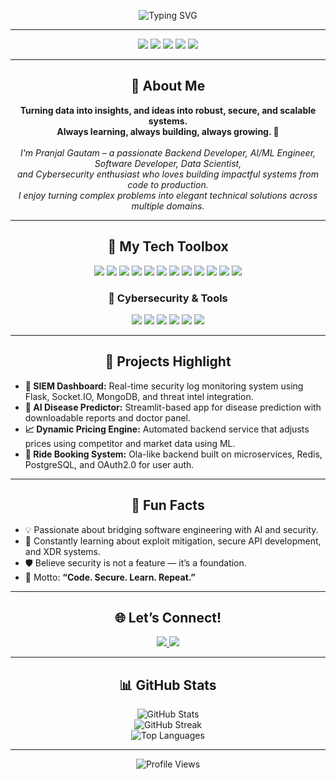 <p align="center">
  <img src="https://readme-typing-svg.demolab.com?font=Fira+Code&size=28&pause=1000&color=F76C6C&center=true&width=900&lines=Hey+there!+I'm+Pranjal+Gautam+%F0%9F%91%8B;Backend+Developer+%7C+AI%2FML+Engineer+%7C+Data+Scientist+%7C+Software+Developer+%7C+Cybersecurity+Enthusiast;Welcome+to+my+GitHub+profile!+%F0%9F%9A%80" alt="Typing SVG" />
</p>


---

<p align="center">
  <img src="https://img.shields.io/badge/Backend-Developer-blue?style=for-the-badge"/>
  <img src="https://img.shields.io/badge/AI%2FML-Engineer-brightgreen?style=for-the-badge"/>
  <img src="https://img.shields.io/badge/Data-Scientist-red?style=for-the-badge"/>
  <img src="https://img.shields.io/badge/Software-Developer-orange?style=for-the-badge"/>
  <img src="https://img.shields.io/badge/Cybersecurity-Enthusiast-critical?style=for-the-badge"/>
</p>

---

<h2 align="center">🌟 About Me</h2>

<p align="center">
  <b>Turning data into insights, and ideas into robust, secure, and scalable systems.<br>
  Always learning, always building, always growing. 🚀</b>
  <br><br>
  <i>
    I'm Pranjal Gautam – a passionate Backend Developer, AI/ML Engineer, Software Developer, Data Scientist,<br>
    and Cybersecurity enthusiast who loves building impactful systems from code to production.<br>
    I enjoy turning complex problems into elegant technical solutions across multiple domains.
  </i>
</p>

---

<h2 align="center">🧰 My Tech Toolbox</h2>
<p align="center">
  <!-- Core Dev Stack -->
  <img src="https://img.shields.io/badge/Python-3776AB?style=for-the-badge&logo=python&logoColor=white"/>
  <img src="https://img.shields.io/badge/Node.js-339933?style=for-the-badge&logo=node.js&logoColor=white"/>
  <img src="https://img.shields.io/badge/Django-092E20?style=for-the-badge&logo=django&logoColor=white"/>
  <img src="https://img.shields.io/badge/FastAPI-009688?style=for-the-badge&logo=fastapi&logoColor=white"/>
  
  <!-- AI/ML -->
  <img src="https://img.shields.io/badge/TensorFlow-FF6F00?style=for-the-badge&logo=tensorflow&logoColor=white"/>
  <img src="https://img.shields.io/badge/PyTorch-EE4C2C?style=for-the-badge&logo=pytorch&logoColor=white"/>

  <!-- Databases -->
  <img src="https://img.shields.io/badge/PostgreSQL-4169E1?style=for-the-badge&logo=postgresql&logoColor=white"/>
  <img src="https://img.shields.io/badge/MongoDB-47A248?style=for-the-badge&logo=mongodb&logoColor=white"/>
  <img src="https://img.shields.io/badge/Redis-DC382D?style=for-the-badge&logo=redis&logoColor=white"/>

  <!-- DevOps -->
  <img src="https://img.shields.io/badge/Git-F05032?style=for-the-badge&logo=git&logoColor=white"/>
  <img src="https://img.shields.io/badge/Docker-2496ED?style=for-the-badge&logo=docker&logoColor=white"/>

  <!-- Others -->
  <img src="https://img.shields.io/badge/Java-007396?style=for-the-badge&logo=java&logoColor=white"/>
</p>

<h3 align="center">🔐 Cybersecurity & Tools</h3>
<p align="center">
  <img src="https://img.shields.io/badge/Nmap-4B8BBE?style=for-the-badge&logo=gnometerminal&logoColor=white"/>
  <img src="https://img.shields.io/badge/Metasploit-6C3483?style=for-the-badge&logo=metasploit&logoColor=white"/>
  <img src="https://img.shields.io/badge/Burp-Suite-orange?style=for-the-badge&logo=burpsuite&logoColor=white"/>
  <img src="https://img.shields.io/badge/OWASP%20ZAP-030303?style=for-the-badge&logo=OWASP&logoColor=white"/>
  <img src="https://img.shields.io/badge/Wireshark-1679A7?style=for-the-badge&logo=wireshark&logoColor=white"/>
  <img src="https://img.shields.io/badge/Linux%20Security-000000?style=for-the-badge&logo=linux&logoColor=white"/>
</p>

---

<h2 align="center">🚀 Projects Highlight</h2>

<ul>
  <li><strong>🔐 SIEM Dashboard:</strong> Real-time security log monitoring system using Flask, Socket.IO, MongoDB, and threat intel integration.</li>
  <li><strong>🧠 AI Disease Predictor:</strong> Streamlit-based app for disease prediction with downloadable reports and doctor panel.</li>
  <li><strong>📈 Dynamic Pricing Engine:</strong> Automated backend service that adjusts prices using competitor and market data using ML.</li>
  <li><strong>🚖 Ride Booking System:</strong> Ola-like backend built on microservices, Redis, PostgreSQL, and OAuth2.0 for user auth.</li>
</ul>

---

<h2 align="center">🤩 Fun Facts</h2>
<ul>
  <li>💡 Passionate about bridging software engineering with AI and security.</li>
  <li>🌱 Constantly learning about exploit mitigation, secure API development, and XDR systems.</li>
  <li>🛡️ Believe security is not a feature — it’s a foundation.</li>
  <li>🧩 Motto: <b>“Code. Secure. Learn. Repeat.”</b></li>
</ul>

---

<h2 align="center">🌐 Let’s Connect!</h2>
<p align="center">
  <a href="https://www.linkedin.com/in/pranjal-gautam-749347246/">
    <img src="https://img.shields.io/badge/LinkedIn-0077B5?style=for-the-badge&logo=linkedin&logoColor=white"/>
  </a>
  <a href="mailto:pranjalgautam919@gmail.com">
    <img src="https://img.shields.io/badge/Gmail-D14836?style=for-the-badge&logo=gmail&logoColor=white"/>
  </a>
</p>

---

<h2 align="center">📊 GitHub Stats</h2>
<p align="center">
  <img src="https://github-readme-stats.vercel.app/api?username=pranjalgautam919&show_icons=true&theme=radical" alt="GitHub Stats" />
  <br>
  <img src="https://github-readme-streak-stats.herokuapp.com/?user=pranjalgautam919&theme=radical" alt="GitHub Streak" />
  <br>
  <img src="https://github-readme-stats.vercel.app/api/top-langs/?username=pranjalgautam919&layout=compact&theme=radical" alt="Top Languages" />
</p>

---

<p align="center">
  <img src="https://komarev.com/ghpvc/?username=pranjalgautam919&style=for-the-badge&color=6f42c1" alt="Profile Views"/>
</p>

<!--
✨ Open to collaboration in Backend, AI/ML, Cybersecurity, and scalable systems!
-->

